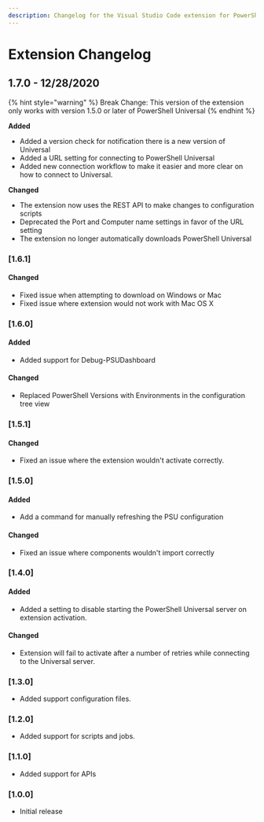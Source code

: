 ```yaml
---
description: Changelog for the Visual Studio Code extension for PowerShell Universal.
---
```


# Extension Changelog

## 1.7.0 - 12/28/2020

{% hint style="warning" %}
Break Change: This version of the extension only works with version 1.5.0 or later of PowerShell Universal 
{% endhint %}

**Added**

* Added a version check for notification there is a new version of Universal
* Added a URL setting for connecting to PowerShell Universal
* Added new connection workflow to make it easier and more clear on how to connect to Universal.

**Changed**

* The extension now uses the REST API to make changes to configuration scripts
* Deprecated the Port and Computer name settings in favor of the URL setting
* The extension no longer automatically downloads PowerShell Universal

### \[1.6.1\]

#### Changed

* Fixed issue when attempting to download on Windows or Mac
* Fixed issue where extension would not work with Mac OS X

### \[1.6.0\]

#### Added

* Added support for Debug-PSUDashboard

#### Changed

* Replaced PowerShell Versions with Environments in the configuration tree view

### \[1.5.1\]

#### Changed

* Fixed an issue where the extension wouldn't activate correctly.

### \[1.5.0\]

#### Added

* Add a command for manually refreshing the PSU configuration

#### Changed

* Fixed an issue where components wouldn't import correctly

### \[1.4.0\]

#### Added

* Added a setting to disable starting the PowerShell Universal server on extension activation.

#### Changed

* Extension will fail to activate after a number of retries while connecting to the Universal server.

### \[1.3.0\]

* Added support configuration files. 

### \[1.2.0\]

* Added support for scripts and jobs.

### \[1.1.0\]

* Added support for APIs

### \[1.0.0\]

* Initial release

